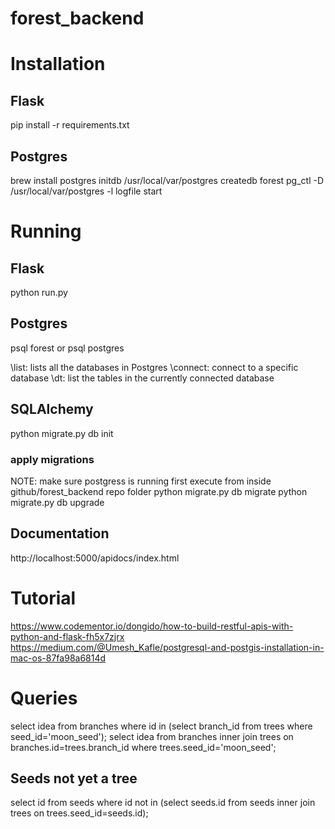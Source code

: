 # forest_backend

# Installation
## Flask
pip install -r requirements.txt

## Postgres
brew install postgres
initdb /usr/local/var/postgres
createdb forest
pg_ctl -D /usr/local/var/postgres -l logfile start


# Running 
## Flask
python run.py

## Postgres
psql forest
or
psql postgres

\list: lists all the databases in Postgres
\connect: connect to a specific database
\dt: list the tables in the currently connected database

## SQLAlchemy
python migrate.py db init

### apply migrations
NOTE: make sure postgress is running first
execute from inside github/forest_backend repo folder
python migrate.py db migrate
python migrate.py db upgrade

## Documentation
http://localhost:5000/apidocs/index.html 

# Tutorial
https://www.codementor.io/dongido/how-to-build-restful-apis-with-python-and-flask-fh5x7zjrx
https://medium.com/@Umesh_Kafle/postgresql-and-postgis-installation-in-mac-os-87fa98a6814d


# Queries
select idea from branches where id in (select branch_id from trees where seed_id='moon_seed');
select idea from branches inner join trees on branches.id=trees.branch_id where trees.seed_id='moon_seed';

## Seeds not yet a tree
select id from seeds where id not in (select seeds.id from seeds inner join trees on trees.seed_id=seeds.id);

